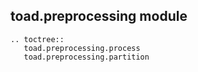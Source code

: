 ## toad.preprocessing module


```eval_rst
.. toctree::
   toad.preprocessing.process
   toad.preprocessing.partition
```
